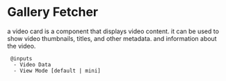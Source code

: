 # Gallery Fetcher

a video card is a component that displays video content. it can be used to show video thumbnails, titles, and other metadata. and information about the video.

```
 @inputs
  - Video Data
  - View Mode [default | mini]
```
